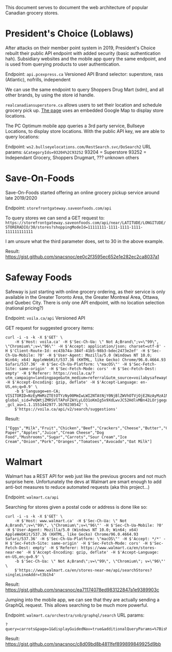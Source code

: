 This document serves to document the web architecture of popular Canadian grocery stores.


# President's Choice (Loblaws)
After attacks on their member point system in 2019, President's Choice rebuilt their public API endpoint with added security (basic authentication hah).
Subsidiary websites and the mobile app query the same endpoint, and is used from querying products to user authentication.

Endpoint: `api.pcexpress.ca`
Versioned API
Brand selector: superstore, rass (Atlantic), nofrills, independent

We can use the same endpoint to query Shoppers Drug Mart (sdm), and all other brands, by using the store id handle.

`realcanadiansuperstore.ca` allows users to set their location and schedule grocery pick up. [The page](https://www.realcanadiansuperstore.ca/store-locator?type=store) uses an embedded Google Map to display store locations. 


The PC Optimum mobile app queries a 3rd party service, Bullseye Locations, to display store locations. With the public API key, we are able to query locations:

Endpoint: `ws2.bullseyelocations.com/RestSearch.svc/DoSearch2`
URL params:
`&CategoryIds=93204%2C93252`
93204 = Superstore
93252 = Independant Grocery, Shoppers Drugmart, ??? unknown others

# Save-On-Foods 
Save-On-Foods started offering an online grocery pickup service around late 2019/2020

Endpoint: `storefrontgateway.saveonfoods.com/api`

To query stores we can send a GET request to: `https://storefrontgateway.saveonfoods.com/api/near/LATITUDE/LONGITUDE/STORERADIO/30/stores?shoppingModeId=11111111-1111-1111-1111-111111111111`

I am unsure what the third parameter does, set to 30 in the above example.

Result: https://gist.github.com/snacsnoc/ee0c2f3595ec652e1e282ec2ca8037a1

# Safeway Foods
Safeway is just starting with online grocery ordering, as their service is only available in the Greater Toronto Area, the Greater Montreal Area, Ottawa, and Quebec City.
There is only one API endpoint, with no location selection (national pricing?)

Endpoint: `voila.ca/api`
Versioned API

GET request for suggested grocery items:
```commandline
curl -i -s -k -X $'GET' \
    -H $'Host: voila.ca' -H $'Sec-Ch-Ua: \" Not A;Brand\";v=\"99\", \"Chromium\";v=\"96\"' -H $'Accept: application/json; charset=utf-8' -H $'Client-Route-Id: ec43b74a-384f-41b5-98b3-bdec2473e2ef' -H $'Sec-Ch-Ua-Mobile: ?0' -H $'User-Agent: Mozilla/5.0 (Windows NT 10.0; Win64; x64) AppleWebKit/537.36 (KHTML, like Gecko) Chrome/96.0.4664.93 Safari/537.36' -H $'Sec-Ch-Ua-Platform: \"macOS\"' -H $'Sec-Fetch-Site: same-origin' -H $'Sec-Fetch-Mode: cors' -H $'Sec-Fetch-Dest: empty' -H $'Referer: https://voila.ca/?utm_campaign=landingpage&utm_medium=referral&utm_source=voilabysafeway&utm_content=banner_cta' -H $'Accept-Encoding: gzip, deflate' -H $'Accept-Language: en-US,en;q=0.9' \
    -b $'language=en-CA; VISITORID=NzEyMmMzZTEtOTYzNy00MmIwLWI2NTAtNjY0NjBlZWVhOTVjOjE2NzAyMzA1NDA4NzA=; global_sid=PeQWtjZMRSVlTAPoFZAYLyLO31oKmIg5x9XdLwvJC52HdlvMBn42LOrjgegu_aVTaaUr9xkZuXWExRa6SfxKQc9yP6FbiXXk; _gcl_au=1.1.1551442977.1670230542' \
    $'https://voila.ca/api/v2/search/suggestions'
```
Result:
```commandline
["Eggs","Milk","Fruit","Chicken","Beef","Crackers","Cheese","Butter","Cucumber","Celery","Bread","Potatoes","Toilet Paper","Apples","Juice","Cream Cheese","Dog Food","Mushrooms","Sugar","Carrots","Sour Cream","Ice Cream","Onion","Pork","Oranges","Tomatoes","Avocado","Oat Milk"]
```

# Walmart
Walmart has a REST API for web just like the previous grocers and not much surprise here.
Unfortunately the devs at Walmart are smart enough to add anti-bot measures to reduce automated requests (aka this project...)


Endpoint: `walmart.ca/api`

Searching for stores given a postal code or address is done like so:
```commandline
curl -i -s -k -X $'GET' \
    -H $'Host: www.walmart.ca' -H $'Sec-Ch-Ua: \" Not A;Brand\";v=\"99\", \"Chromium\";v=\"96\"' -H $'Sec-Ch-Ua-Mobile: ?0' -H $'User-Agent: Mozilla/5.0 (Windows NT 10.0; Win64; x64) AppleWebKit/537.36 (KHTML, like Gecko) Chrome/96.0.4664.93 Safari/537.36' -H $'Sec-Ch-Ua-Platform: \"macOS\"' -H $'Accept: */*' -H $'Sec-Fetch-Site: same-origin' -H $'Sec-Fetch-Mode: cors' -H $'Sec-Fetch-Dest: empty' -H $'Referer: https://www.walmart.ca/en/stores-near-me' -H $'Accept-Encoding: gzip, deflate' -H $'Accept-Language: en-US,en;q=0.9' \
    -b $'Sec-Ch-Ua: \" Not A;Brand\";v=\"99\", \"Chromium\"; v=\"96\"' \
    $'https://www.walmart.ca/en/stores-near-me/api/searchStores?singleLineAddr=t3b1h4'
```

Result: https://gist.github.com/snacsnoc/ea71174078ed983122847a1e9389903c

Jumping into the mobile app, we can see that they are actually sending a GraphQL request. This allows searching to be much more powerful.

Endpoint: `walmart.ca/orchestra/snb/graphql/search`
URL params:
```commandline
?query=carrots&page=1&displayGuidedNav=true&additionalQueryParams=%7BisMoreOptionsTileEnabled%3Dtrue%7D
```
Result: https://gist.github.com/snacsnoc/c8d09bd8b4811fef899899849925d9bb